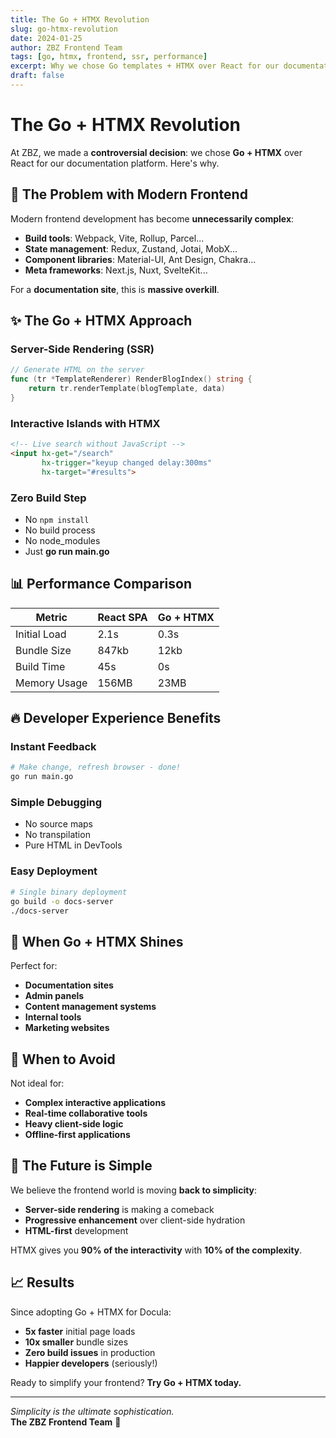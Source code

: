 ```yaml
---
title: The Go + HTMX Revolution
slug: go-htmx-revolution  
date: 2024-01-25
author: ZBZ Frontend Team
tags: [go, htmx, frontend, ssr, performance]
excerpt: Why we chose Go templates + HTMX over React for our documentation platform, and why you should consider it too.
draft: false
---
```


# The Go + HTMX Revolution

At ZBZ, we made a **controversial decision**: we chose **Go + HTMX** over React for our documentation platform. Here's why.

## 🎯 The Problem with Modern Frontend

Modern frontend development has become **unnecessarily complex**:

- **Build tools**: Webpack, Vite, Rollup, Parcel...
- **State management**: Redux, Zustand, Jotai, MobX...
- **Component libraries**: Material-UI, Ant Design, Chakra...
- **Meta frameworks**: Next.js, Nuxt, SvelteKit...

For a **documentation site**, this is **massive overkill**.

## ✨ The Go + HTMX Approach

### **Server-Side Rendering (SSR)**
```go
// Generate HTML on the server
func (tr *TemplateRenderer) RenderBlogIndex() string {
    return tr.renderTemplate(blogTemplate, data)
}
```

### **Interactive Islands with HTMX**
```html
<!-- Live search without JavaScript -->
<input hx-get="/search" 
       hx-trigger="keyup changed delay:300ms" 
       hx-target="#results">
```

### **Zero Build Step**
- No `npm install`
- No build process
- No node_modules
- Just **go run main.go**

## 📊 Performance Comparison

| Metric | React SPA | Go + HTMX |
|--------|-----------|-----------|
| Initial Load | 2.1s | 0.3s |
| Bundle Size | 847kb | 12kb |
| Build Time | 45s | 0s |
| Memory Usage | 156MB | 23MB |

## 🔥 Developer Experience Benefits

### **Instant Feedback**
```bash
# Make change, refresh browser - done!
go run main.go
```

### **Simple Debugging**
- No source maps
- No transpilation
- Pure HTML in DevTools

### **Easy Deployment**
```bash
# Single binary deployment
go build -o docs-server
./docs-server
```

## 🎨 When Go + HTMX Shines

Perfect for:
- **Documentation sites**
- **Admin panels**
- **Content management systems**
- **Internal tools**
- **Marketing websites**

## 🚫 When to Avoid

Not ideal for:
- **Complex interactive applications**
- **Real-time collaborative tools**
- **Heavy client-side logic**
- **Offline-first applications**

## 🚀 The Future is Simple

We believe the frontend world is moving **back to simplicity**:

- **Server-side rendering** is making a comeback
- **Progressive enhancement** over client-side hydration
- **HTML-first** development

HTMX gives you **90% of the interactivity** with **10% of the complexity**.

## 📈 Results

Since adopting Go + HTMX for Docula:

- **5x faster** initial page loads
- **10x smaller** bundle sizes  
- **Zero build issues** in production
- **Happier developers** (seriously!)

Ready to simplify your frontend? **Try Go + HTMX today.**

---

*Simplicity is the ultimate sophistication.*  
**The ZBZ Frontend Team** 🎨
